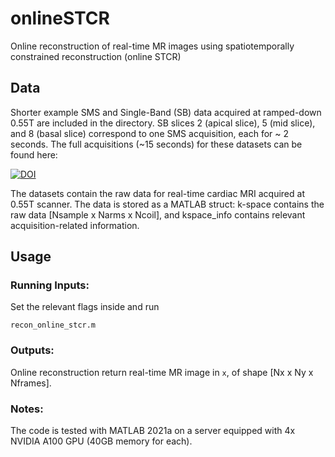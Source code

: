 # onlineSTCR
Online reconstruction of real-time MR images using spatiotemporally constrained reconstruction (online STCR)


## Data

Shorter example SMS and Single-Band (SB) data acquired at ramped-down 0.55T are included in the directory. SB slices 2 (apical slice), 5 (mid slice), and 8 (basal slice) correspond to one SMS acquisition, each for ~ 2 seconds. The full acquisitions (~15 seconds) for these datasets can be found here: 

[![DOI](https://zenodo.org/badge/DOI/10.5281/zenodo.12737931.svg)](https://doi.org/10.5281/zenodo.12737931)

The datasets contain the raw data for real-time cardiac MRI acquired at 0.55T scanner. The data is stored as a MATLAB struct: k-space contains the raw data [Nsample x Narms x Ncoil], and kspace_info contains relevant acquisition-related information.

## Usage

### Running Inputs: 
Set the relevant flags inside and run 

```
recon_online_stcr.m
```

### Outputs: 

Online reconstruction return real-time MR image in ```x```, of shape [Nx x Ny x Nframes].

### Notes:

The code is tested with MATLAB 2021a on a server equipped with 4x NVIDIA A100 GPU (40GB memory for each). 
